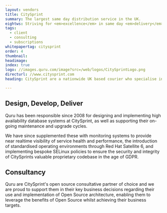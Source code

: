 ```yaml
---
layout: vendors
title: CitySprint
summary: The largest same day distribution service in the UK.
eightws: Striving for <em>excellence</em> in same day <em>delivery</em> services
tags:
  - client
  - consulting
  - subscriptions
whitepapertag: citysprint
order: 4
thumbnail:
headimage:
index: true
logo: //images.quru.com/image?src=/web/logos/CitySprintLogo.png
directurl: //www.citysprint.com
heading: CitySprint are a nationwide UK based courier who specialise in maintaining a local feel to all their services. Aiming to be same-day courier of choice in the UK means having IT systems that are performant and totally reliable as without these logistics and planning functions within the company would fail. Quru is responsible for the design and implementation of a key number of core infrastructure initiatives and are proud to be supporting CitySprint in their phenomenal growth over recent years.

---
```


## Design, Develop, Deliver

Quru has been responsible since 2008 for designing and implementing high availability database systems at CitySprint, as well as supporting their on-going maintenance and upgrade cycles. 

We have since supplemented these with monitoring systems to provide near realtime visibility of service health and performance, the introduction of standardised operating environments through Red Hat Satellite 6, and implementing bespoke SELinux policies to ensure the security and integrity of CitySprints valuable proprietary codebase in the age of GDPR.

## Consultancy

Quru are CitySprint's open source consultative partner of choice and we are proud to support them in their key business decisions regarding their use and implementation of Open Source architecture, enabling them to leverage the benefits of Open Source whilst achieving their business targets.
